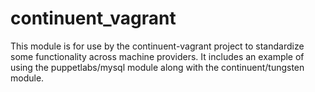 # continuent_vagrant

This module is for use by the continuent-vagrant project to standardize some functionality across machine providers. It includes an example of using the puppetlabs/mysql module along with the continuent/tungsten module.